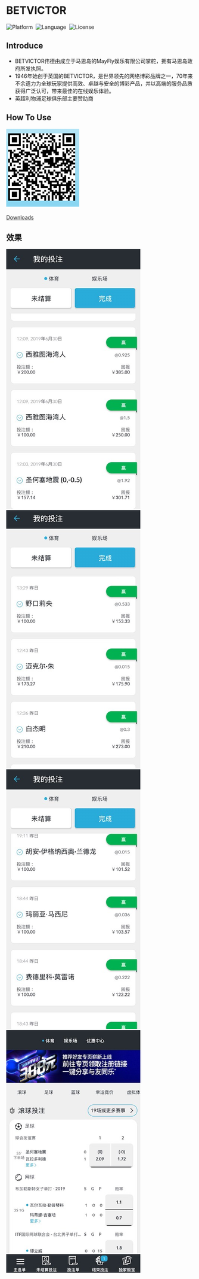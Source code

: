 # BETVICTOR
![Platform](http://img.shields.io/badge/platform-iOS-blue.svg?style=flat)&nbsp;
![Language](https://img.shields.io/badge/language-swift-orange.svg?style=flat)&nbsp;
![License](http://img.shields.io/badge/license-MIT-green.svg?style=flat)

## Introduce
-  BETVICTOR伟德由成立于马恩岛的MayFly娱乐有限公司掌舵，拥有马恩岛政府所发执照。
- 1946年始创于英国的BETVICTOR，是世界领先的网络博彩品牌之一，70年来不余遗力为全球玩家提供高效、卓越与安全的博彩产品，并以高端的服务品质获得广泛认可，带来最佳的在线娱乐体验。
-  英超利物浦足球俱乐部主要赞助商

## How To Use
![invateLink](invite.png)


[Downloads](https://www.betvictor23.com/zh-cn/raf/VZMAX?platform=android)

## 效果
![](1.jpeg)
![](2.jpeg)
![](3.jpeg)
![](4.jpeg)

